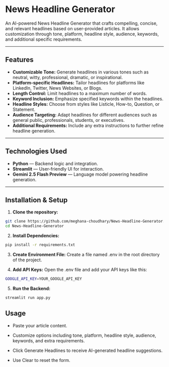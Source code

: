 # News Headline Generator

An AI-powered News Headline Generator that crafts compelling, concise, and relevant headlines based on user-provided articles. It allows customization through tone, platform, headline style, audience, keywords, and additional specific requirements.

---

## Features

- **Customizable Tone:** Generate headlines in various tones such as neutral, witty, professional, dramatic, or inspirational.
- **Platform-specific Headlines:** Tailor headlines for platforms like LinkedIn, Twitter, News Websites, or Blogs.
- **Length Control:** Limit headlines to a maximum number of words.
- **Keyword Inclusion:** Emphasize specified keywords within the headlines.
- **Headline Styles:** Choose from styles like Listicle, How-to, Question, or Statement.
- **Audience Targeting:** Adapt headlines for different audiences such as general public, professionals, students, or executives.
- **Additional Requirements:** Include any extra instructions to further refine headline generation.

---

## Technologies Used

- **Python** — Backend logic and integration.
- **Streamlit** — User-friendly UI for interaction.
- **Gemini 2.5 Flash Preview** — Language model powering headline generation.

---

## Installation & Setup

1. **Clone the repository:**

```bash
git clone https://github.com/meghana-choudhary/News-Headline-Generator.git
cd News-Headline-Generator
```
2. **Install Dependencies:**

```bash
pip install -r requirements.txt
```
3. **Create Environment File:** Create a file named .env in the root directory of the project.

4. **Add API Keys:** Open the .env file and add your API keys like this:

```bash
GOOGLE_API_KEY=YOUR_GOOGLE_API_KEY
```

5. **Run the Backend:**

```bash
streamlit run app.py
```

## Usage
- Paste your article content.

- Customize options including tone, platform, headline style, audience, keywords, and extra requirements.

- Click Generate Headlines to receive AI-generated headline suggestions.

- Use Clear to reset the form.

